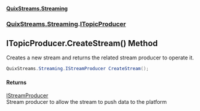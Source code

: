 #### [QuixStreams.Streaming](index.md 'index')
### [QuixStreams.Streaming](QuixStreams.Streaming.md 'QuixStreams.Streaming').[ITopicProducer](ITopicProducer.md 'QuixStreams.Streaming.ITopicProducer')

## ITopicProducer.CreateStream() Method

Creates a new stream and returns the related stream producer to operate it.

```csharp
QuixStreams.Streaming.IStreamProducer CreateStream();
```

#### Returns
[IStreamProducer](IStreamProducer.md 'QuixStreams.Streaming.IStreamProducer')  
Stream producer to allow the stream to push data to the platform